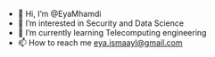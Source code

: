 - 👋 Hi, I’m @EyaMhamdi
- 👀 I’m interested in Security and Data Science
- 🌱 I’m currently learning Telecomputing engineering
- 📫 How to reach me eya.ismaayl@gmail.com

<!---
EyaMhamdi/EyaMhamdi is a ✨ special ✨ repository because its `README.md` (this file) appears on your GitHub profile.
You can click the Preview link to take a look at your changes.
--->
